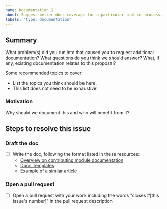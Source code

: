 ```yaml
---
name: Documentation 📝
about: Suggest better docs coverage for a particular tool or process.
labels: "type: documentation"
---
```


<!--
  To make it easier for us to help you, please include as much useful information as possible.

  Useful Links:
  - Wiki: https://github.com/rapid7/metasploit-framework/wiki

  Before opening a new issue, please search existing issues https://github.com/gatsbyjs/gatsby/issues
-->

## Summary

What problem(s) did you run into that caused you to request additional documentation? What questions do you think we should answer? What, if any, existing documentation relates to this proposal?

Some recommended topics to cover:

- List the topics you think should be here.
- This list does not need to be exhaustive!

### Motivation

Why should we document this and who will benefit from it?

## Steps to resolve this issue

<!-- Your suggestion may require additional steps. Remember to add any relevant labels. Note that you'll need to fill in the link to a similar article as well as the correct section. Don't worry if you're not yet sure about these, especially if this is a brand new topic! -->

### Draft the doc

- [ ] Write the doc, following the format listed in these resources:
  - [Overview on contributing module documentation](https://github.com/rapid7/metasploit-framework/wiki/Writing-Module-Documentation)
  - [Docs Templates](https://github.com/rapid7/metasploit-framework/blob/master/documentation/modules/module_doc_template.md)
  - [Example of a similar article]()

### Open a pull request

- [ ] Open a pull request with your work including the words "closes #[this issue's number]" in the pull request description
